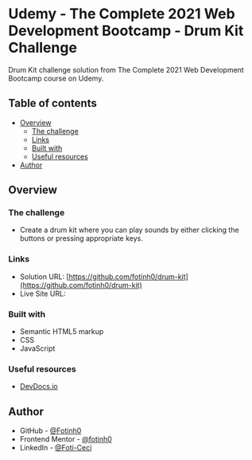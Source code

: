 # Udemy - The Complete 2021 Web Development Bootcamp - Drum Kit Challenge

Drum Kit challenge solution from The Complete 2021 Web Development Bootcamp course on Udemy.

## Table of contents

- [Overview](#overview)
  - [The challenge](#the-challenge)
  - [Links](#links)
  - [Built with](#built-with)
  - [Useful resources](#useful-resources)
- [Author](#author)

## Overview

### The challenge

- Create a drum kit where you can play sounds by either clicking the buttons or pressing appropriate keys. 

### Links

- Solution URL: [https://github.com/fotinh0/drum-kit](https://github.com/fotinh0/drum-kit)
- Live Site URL: []()

### Built with

- Semantic HTML5 markup
- CSS 
- JavaScript

### Useful resources
- [DevDocs.io](https://devdocs.io/css/)

## Author

- GitHub - [@Fotinh0](https://github.com/fotinh0)
- Frontend Mentor - [@fotinh0](https://www.frontendmentor.io/profile/fotinh0)
- LinkedIn - [@Foti-Ceci](https://www.linkedin.com/in/foti-ceci/)